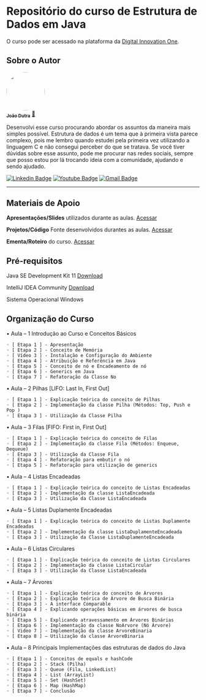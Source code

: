 # Repositório do curso de Estrutura de Dados em Java
O curso pode ser acessado na plataforma da [Digital Innovation One](http://digitalinnovation.one).

## Sobre o Autor

<a href="https://web.digitalinnovation.one/users/jrdutra">
 <img style="border-radius: 50%;" src="https://avatars.githubusercontent.com/u/22947717?v=4" width="100px;" alt=""/>
 <br />
 <sub><b>João Dutra</b></sub></a> <a href="https://web.digitalinnovation.one/users/jrdutra" title="Dio">🚀</a>


Desenvolvi esse curso procurando abordar os assuntos da maneira mais simples possível. Estrutura de dados é um tema que à primeira vista parece complexo, pois me lembro quando estudei pela primeira vez utilizando a linguagem C e não consegui perceber do que se tratava. Se você tiver dúvidas sobre esse assunto, pode me procurar nas redes sociais, sempre que posso estou por lá trocando ideia com a comunidade, ajudando e sendo ajudado.

[![Linkedin Badge](https://img.shields.io/badge/-João_Dutra-blue?style=flat-square&logo=Linkedin&logoColor=white&link=https://www.linkedin.com/in/jo%C3%A3o-dutra-400a9330/)](https://www.linkedin.com/in/jo%C3%A3o-dutra-400a9330/)
[![Youtube Badge](https://img.shields.io/badge/-João_Dutra-red?style=flat-square&logo=Youtube&logoColor=white&link=https://www.youtube.com/channel/UCj1AuxI-1Y-sK19nJEpcb3Q)](https://www.youtube.com/channel/UCj1AuxI-1Y-sK19nJEpcb3Q/)
[![Gmail Badge](https://img.shields.io/badge/-jrdutra.com.br@gmail.com-c14438?style=flat-square&logo=Gmail&logoColor=white&link=mailto:jrdutra.com.br@gmail.com)](mailto:jrdutra.com.br@gmail.com)

---

## Materiais de Apoio

**Apresentações/Slides** utilizados durante as aulas. [Acessar](https://github.com/jrdutra/estruturaDeDadosJavaDio/tree/main/apresentacoes)

**Projetos/Código** Fonte desenvolvidos durantes as aulas. [Acessar](https://github.com/jrdutra/estruturaDeDadosJavaDio/tree/main/projetos)

**Ementa/Roteiro** do curso. [Acessar](https://github.com/jrdutra/estruturaDeDadosJavaDio/blob/main/Ementa-curso.pdf)

## Pré-requisitos

Java SE Development Kit 11 [Download](https://www.oracle.com/br/java/technologies/javase-jdk11-downloads.html)

IntelliJ IDEA Community [Download](https://www.jetbrains.com/pt-br/idea/download/#section=windows)

Sistema Operacional Windows

## Organização do Curso

• Aula – 1 Introdução ao Curso e Conceitos Básicos

    ◦ [ Etapa 1 ] - Apresentação
    ◦ [ Etapa 2 ] - Conceito de Memória
    ◦ [ Vídeo 3 ] - Instalação e Configuração do Ambiente
    ◦ [ Etapa 4 ] - Atribuição e Referência em Java
    ◦ [ Etapa 5 ] - Conceito de nó e Encadeamento de nó
    ◦ [ Etapa 6 ] - Generics em Java
    ◦ [ Etapa 7 ] - Refatoração da Classe No

• Aula – 2 Pilhas [LIFO: Last In, First Out]

    ◦ [ Etapa 1 ] - Explicação teórica do conceito de Pilhas
    ◦ [ Etapa 2 ] - Implementação da classe Pilha (Métodos: Top, Push e Pop )
    ◦ [ Etapa 3 ] - Utilização da Classe Pilha

• Aula – 3 Filas [FIFO: First in, First Out]

    ◦ [ Etapa 1 ] - Explicação teórica do conceito de Filas
    ◦ [ Etapa 2 ] - Implementação da classe Fila (Métodos: Enqueue, Dequeue)
    ◦ [ Etapa 3 ] - Utilização da Classe Fila
    ◦ [ Etapa 4 ] - Refatoração para embutir o nó
    ◦ [ Etapa 5 ] - Refatoração para utilização de generics

• Aula – 4 Listas Encadeadas

    ◦ [ Etapa 1 ] - Explicação teórica do conceito de Listas Encadeadas
    ◦ [ Etapa 2 ] - Implementação da classe ListaEncadeada
    ◦ [ Etapa 3 ] - Utilização da Classe ListaEncadeada

• Aula – 5 Listas Duplamente Encadeadas

    ◦ [ Etapa 1 ] - Explicação teórica do conceito de Listas Duplamente Encadeadas
    ◦ [ Etapa 2 ] - Implementação da classe ListaDuplamenteEncadeada
    ◦ [ Etapa 3 ] - Utilização da Classe ListaDuplamenteEncadeada

• Aula – 6 Listas Circulares

    ◦ [ Etapa 1 ] - Explicação teórica do conceito de Listas Circulares
    ◦ [ Etapa 2 ] - Implementação da classe ListaCircular
    ◦ [ Etapa 3 ] - Utilização da Classe ListaEncadeada

• Aula – 7 Árvores

    ◦ [ Etapa 1 ] - Explicação teórica do conceito de Árvores
    ◦ [ Etapa 2 ] - Explicação teórica de Árvore de Busca Binária
    ◦ [ Etapa 3 ] - A interface Comparable
    ◦ [ Etapa 4 ] - Explicando operações básicas em árvores de busca binária
    ◦ [ Etapa 5 ] - Explicando atravessamento em Árvores Binárias
    ◦ [ Etapa 6 ] - Implementação da classe NoArvore (Nó Árvore)
    ◦ [ Video 7 ] - Implementação da classe ArvoreBinaria
    ◦ [ Etapa 8 ] – Utilização da classe ArvoreBinaria

• Aula – 8 Principais Implementações das estruturas de dados do Java

    ◦ [ Etapa 1 ] - Conceitos de equals e hashCode
    ◦ [ Etapa 2 ] - Stack (Pilha)
    ◦ [ Etapa 3 ] - Queue (Fila, LinkedList)
    ◦ [ Etapa 4 ] - List (ArrayList)
    ◦ [ Etapa 5 ] - Set (HashSet)
    ◦ [ Etapa 6 ] - Map (HashMap)
    ◦ [ Etapa 7 ] - Conclusão
